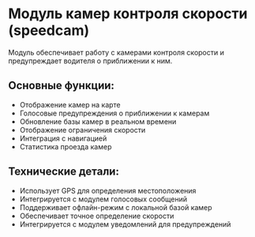 # Модуль камер контроля скорости (speedcam)

Модуль обеспечивает работу с камерами контроля скорости и предупреждает водителя о приближении к ним.

## Основные функции:
- Отображение камер на карте
- Голосовые предупреждения о приближении к камерам
- Обновление базы камер в реальном времени
- Отображение ограничения скорости
- Интеграция с навигацией
- Статистика проезда камер

## Технические детали:
- Использует GPS для определения местоположения
- Интегрируется с модулем голосовых сообщений
- Поддерживает офлайн-режим с локальной базой камер
- Обеспечивает точное определение скорости
- Интегрируется с модулем уведомлений для предупреждений 